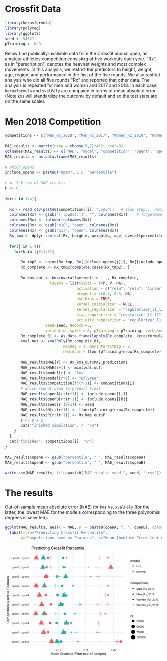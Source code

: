 Crossfit Data
================

``` r
library(kerasformula)
library(polyreg)
library(ggplot2)
seed <- 54321
pTraining <- 0.9
```

Below find publically-available data from the Crossfit annual open, an amateur athletics competition consisting of five workouts each year. "Rx", as in "perscription", denotes the heaviest weights and most complex movements. In this analysis, we restrict the predictors to height, weight, age, region, and performance in the first of the five rounds. We also restrict analysis who did all five rounds "Rx" and reported that other data. The analysis is repeated for men and women and 2017 and 2018. In each case, `kerasformula` and `xvalPoly` are compared in terms of mean absolute error. (Note `kms` will standardize the outcome by default and so the test stats are on the same scale).

Men 2018 Competition
====================

``` r
competitions <- c("Men_Rx_2018", "Men_Rx_2017", "Women_Rx_2018", "Women_Rx_2017")

MAE_results <- matrix(nrow = choose(5,2)*4*2, ncol=8)
colnames(MAE_results) <- c("MAE", "model", "competition", "openA", "openB", "seed", "N", "P")
MAE_results <- as.data.frame(MAE_results)

# which_opens
include_opens <- paste0("open", 1:5, "percentile")

r <- 1 # row of MAE_results
P <- 6

for(i in 1:4){
  
  Rx <- read.csv(paste0(competitions[i], ".csv"))   # slow step... data.table?
  colnames(Rx) <- gsub("[[:punct:]]", "", colnames(Rx))    # forgetmenot
  colnames(Rx) <- tolower(colnames(Rx))
  colnames(Rx) <- gsub("x18", "open", colnames(Rx))
  colnames(Rx) <- gsub("x17", "open", colnames(Rx))
  Rx_tmp <- dplyr::select(Rx, heightm, weightkg, age, overallpercentile)
  
  for(j in 1:4){
    for(k in (j+1):5){
      
       Rx_tmp2 <- cbind(Rx_tmp, Rx[[include_opens[j]]], Rx[[include_opens[k]]])
       Rx_complete <- Rx_tmp2[complete.cases(Rx_tmp2), ]
       
       Rx_kms_out <- kms(overallpercentile ~ ., Rx_complete, 
                    layers = list(units = c(P, P, NA), 
                                activation = c("relu", "relu", "linear"), 
                                dropout = c(0.4, 0.3, NA), 
                                use_bias = TRUE, 
                                kernel_initializer = NULL, 
                                kernel_regularizer = "regularizer_l1_l2", 
                                bias_regularizer = "regularizer_l1_l2", 
                                activity_regularizer = "regularizer_l1_l2"),
                  seed=seed, Nepochs=5, 
                  validation_split = 0, pTraining = pTraining, verbose=0)
       Rx_complete_01 <- as.data.frame(lapply(Rx_complete, kerasformula:::zero_one))
       xval.out <- xvalPoly(Rx_complete_01, 
                          maxDeg = 3, maxInteractDeg = 2, 
                          nHoldout = floor(pTraining*nrow(Rx_complete)))
       
       MAE_results$MAE[r] <- Rx_kms_out$MAE_predictions
       MAE_results$MAE[r+1] <- min(xval.out)
       MAE_results$model[r] <- "kms"
       MAE_results$model[r+1] <- "polyreg"
       MAE_results$competition[r:(r+1)] <- competitions[i]
       # which rounds used to predict final
       MAE_results$openA[r:(r+1)] <- include_opens[[j]]
       MAE_results$openB[r:(r+1)] <- include_opens[[k]]
       MAE_results$seed[r:(r+1)] <- seed
       MAE_results$N[r:(r+1)] <- floor(pTraining*nrow(Rx_complete))
       MAE_results$P[r:(r+1)] <- Rx_kms_out$P
       r <- r + 2
       cat("finished simulation", r, "\n")
    }
  }  
  cat("finished", competitions[i], "\n")
}

MAE_results$openA <- gsub("percentile", " ", MAE_results$openA)
MAE_results$openB <- gsub("percentile", " ", MAE_results$openB)

write.csv(MAE_results, file=paste0("MAE_results_seed_", seed, ".csv"))
```

The results
===========

Out-of-sample mean absolute error (MAE) for `kms` vs. `xvalPoly` (for the latter, the lowest MAE for the models corresponding to the three polynomial degrees is selected).

``` r
ggplot(MAE_results, aes(x = MAE, y  = paste0(openA, ", ", openB), color = model, pch=competition, size=N)) + geom_point() + 
  labs(title="Predicting Crossfit Percentile", 
       y="Competitions used as Features", x="Mean Absolute Error (out-of-sample)") + theme_minimal()
```

![](fcrossfit_competitions_sims2_files/figure-markdown_github/unnamed-chunk-5-1.png)
